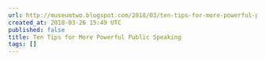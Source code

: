 ```yaml
---
url: http://museumtwo.blogspot.com/2018/03/ten-tips-for-more-powerful-public.html
created_at: 2018-03-26 15:49 UTC
published: false
title: Ten Tips for More Powerful Public Speaking
tags: []
---
```



